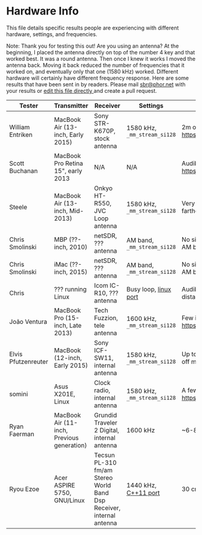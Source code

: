 Hardware Info
==============
This file details specific results people are experiencing with different hardware, settings, and frequencies.

Note: Thank you for testing this out! Are you using an antenna? At the beginning, I placed the antenna directly on top of the number 4 key and that worked best. It was a round antenna. Then once I knew it works I moved the antenna back. Moving it back reduced the number of frequencies that it worked on, and eventually only that one (1580 kHz) worked. Different hardware will certainly have different frequency response. Here are some results that have been sent in by readers. Please mail sbr@phor.net with your results or [edit this file directly ](https://github.com/fulldecent/system-bus-radio/edit/master/HARDWARE-INFO.md) and create a pull request.



| Tester                 | Transmitter                        | Receiver                        | Settings                      | Result                                                          |
| ---------------------- | ---------------------------------- | ------------------------------- | ----------------------------- | --------------------------------------------------------------- |
| William Entriken       | MacBook Air (13-inch, Early 2015)  | Sony STR-K670P, stock antenna   | 1580 kHz, `_mm_stream_si128`  | 2m open air, 1m thru drywall https://youtu.be/caGPmyMLYUI       |
| Scott Buchanan         | MacBook Pro Retina 15", early 2013 | N/A                             | N/A                           | Audible sound from computer https://goo.gl/ll3PxH               |
| Steele                 | MacBook Air (13-inch, Mid-2013)    | Onkyo HT-R550, JVC Loop antenna | 1580 kHz, `_mm_stream_si128`  | Very clear at 2", loud static farther away                      |
| Chris Smolinski        | MBP (??-inch, 2010)                | netSDR, ??? antenna             | AM band, `_mm_stream_si128`   | No signal found anywhere on AM band                             |
| Chris Smolinski        | iMac (??-inch, 2015)               | netSDR, ??? antenna             | AM band, `_mm_stream_si128`   | No signal found anywhere on AM band                             |
| Chris                  | ??? running Linux                  | Icom IC-R10, ??? antenna        | Busy loop, [linux port][1]    | Audible, noisy, not sure distance https://goo.gl/iAkOWV         |
| João Ventura           | MacBook Pro (15-inch, Late 2013)   | Tech Fuzzion, tele antenna      | 1600 kHz, `_mm_stream_si128`  | Few inches https://youtu.be/oXAeGZaka7o                         |
| Elvis Pfutzenreuter    | MacBook (12-inch, Early 2015)      | Sony ICF-SW11, internal antenna | 1580 kHz, `_mm_stream_si128`  | Up to 2m, recommends turning off mains & light                  |
| somini                 | Asus X201E, Linux                  | Clock radio, internal antenna   | 1580 kHz, `_mm_stream_si128`  | A few inches https://youtu.be/Nroc2BtO6NU                       |
| Ryan Faerman    | MacBook Air (11-inch, Previous generation)      | Grundid Traveler 2 Digital, internal antenna | 1600 kHz  | ~6-8 inches                  |
| Ryou Ezoe              | Acer ASPIRE 5750, GNU/Linux        | Tecsun PL-310 fm/am Stereo World Band Dsp Receiver, internal antenna | 1440 kHz, [C++11 port][2] | 30 cm

[1]: https://github.com/anfractuosity/system-bus-radio/blob/master/main.c
[2]: https://github.com/EzoeRyou/system-bus-radio/blob/master/main.cpp
